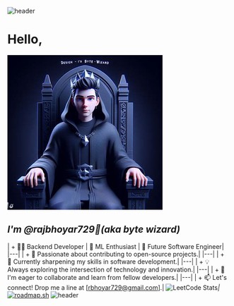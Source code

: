 ![header](https://capsule-render.vercel.app/api?type=wave&color=gradient&height=200&section=header&text=Welcome&fontSize=90)


# Hello,
 ![alt text][id] 
## *I'm @rajbhoyar729👋(aka byte wizard)* 

[id]:./oig.jpeg


| + 👨‍💻 Backend Developer | 🤖 ML Enthusiast | 🚀 Future Software Engineer|
|---|
| + 🔭 Passionate about contributing to open-source projects.|
|---|
| + 🌱 Currently sharpening my skills in software development.|
|---|
| + 💡 Always exploring the intersection of technology and innovation.|
|---|
|  + 💞️ I'm eager to collaborate and learn from fellow developers.|
|---|
|  + 📫 Let's connect! Drop me a line at [rbhoyar729@gmail.com].|
![LeetCode Stats](https://leetcard.jacoblin.cool/raj729?theme=dark&font=Rufina&ext=heatmap)_|_[![roadmap.sh](https://api.roadmap.sh/v1-badge/wide/64f3db3eb128dce3cba2331f?variant=dark&roadmaps=full-stack%2Cpython%2Cai-data-scientist%2Cfrontend)](https://roadmap.sh) 
![header](https://capsule-render.vercel.app/api?type=wave&color=gradient&height=200&section=footer&text=Thank%20You&fontSize=90) 

